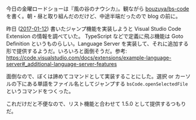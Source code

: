今日の金曜ロードショーは『風の谷のナウシカ』。観ながら [bouzuya/bs-code][] を書く。朝・昼と取り組んだのだけど、中途半端だったので blog の前に。

昨日 ([2017-01-12][]) 書いたジャンプ機能を実装しようと Visual Studio Code Extension の情報を調べていた。 TypeScript などで定義に飛ぶ機能は Goto Definition というものらしい。Language Server を実装して、それに追加する形で提供するようだ。いろいろと面倒そうだ。参考: https://code.visualstudio.com/docs/extensions/example-language-server#_additional-language-server-features

面倒なので、ぼくは諦めてコマンドとして実装することにした。選択 or カーソルの下にある単語をファイル名としてジャンプする `bsCode.openSelectedFile` というコマンドをつくった。

これだけだと不便なので、リスト機能と合わせて 1.5.0 として提供するつもりだ。

[bouzuya/bs-code]: https://github.com/bouzuya/bs-code
[2017-01-12]: http://blog.bouzuya.net/2017/01/12/
